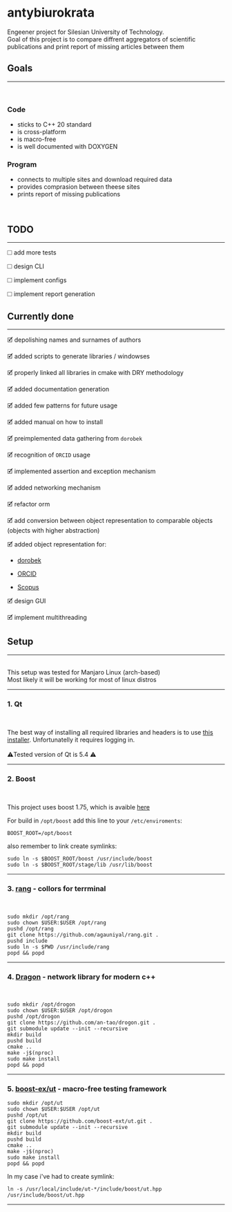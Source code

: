 # antybiurokrata

Engeener project for Silesian University of Technology. </br>
Goal of this project is to compare diffrent aggregators of scientific publications and print report of missing articles between them

## Goals
---
</br>

### Code

- sticks to C++ 20 standard
- is cross-platform
- is macro-free
- is well documented with DOXYGEN

### Program

- connects to multiple sites and download required data
- provides comprasion between theese sites
- prints report of missing publications

</br>

## TODO
---

<!-- 	- add object representation for: -->
<!-- 	- [BN](https://data.bn.org.pl/bibs) // no sense: bn does not support science artticles, only books -->
<!-- 	- [Web Of Science](https://developer.clarivate.com/apis/wos) // => failed: cannot access API -->
🞎 add more tests

🞎 design CLI

🞎 implement configs

🞎 implement report generation


## Currently done
---

🗹 depolishing names and surnames of authors

🗹 added scripts to generate libraries / windowses

🗹 properly linked all libraries in cmake with DRY methodology

🗹 added documentation generation

🗹 added few patterns for future usage

🗹 added manual on how to install

🗹 preimplemented data gathering from `dorobek`

🗹 recognition of `ORCID` usage

🗹 implemented assertion and exception mechanism

🗹 added networking mechanism

🗹 refactor orm

🗹 add conversion between object representation to comparable objects (objects with higher abstraction)

🗹 added object representation for:

- [dorobek](https://www.bg.polsl.pl/expertus/new/bib/)

- [ORCID](https://pub.orcid.org/v3.0/)

- [Scopus](https://dev.elsevier.com/)

🗹 design GUI

🗹 implement multithreading

## Setup
---
</br>
This setup was tested for Manjaro Linux (arch-based)
</br>
Most likely it will be working for most of linux distros
</br>

---
### 1. Qt
</br>

The best way of installing all required libraries and headers is to use [this installer](https://www.qt.io/download-qt-installer?hsCtaTracking=99d9dd4f-5681-48d2-b096-470725510d34%7C074ddad0-fdef-4e53-8aa8-5e8a876d6ab4). Unfortunatelly it requires logging in.
</br>
</br>
⚠️Tested version of Qt is 5.4 ⚠️
</br>

---
### 2. Boost
</br>

This project uses boost 1.75, which is avaible [here](https://www.boost.org/users/history/version_1_75_0.html)

For build in `/opt/boost` add this line to your `/etc/enviroments`:

```
BOOST_ROOT=/opt/boost
```

also remember to link create symlinks:

```
sudo ln -s $BOOST_ROOT/boost /usr/include/boost
sudo ln -s $BOOST_ROOT/stage/lib /usr/lib/boost
```
---
### 3. [rang](https://github.com/agauniyal/rang) - collors for terrminal
</br>

```
sudo mkdir /opt/rang
sudo chown $USER:$USER /opt/rang
pushd /opt/rang
git clone https://github.com/agauniyal/rang.git .
pushd include
sudo ln -s $PWD /usr/include/rang
popd && popd
```
---
### 4. [Dragon](https://github.com/an-tao/drogon) - network library for modern c++
</br>

```
sudo mkdir /opt/drogon
sudo chown $USER:$USER /opt/drogon
pushd /opt/drogon
git clone https://github.com/an-tao/drogon.git .
git submodule update --init --recursive
mkdir build
pushd build
cmake ..
make -j$(nproc)
sudo make install
popd && popd
```
---
### 5. [boost-ex/ut](https://github.com/boost-ext/ut) -  macro-free testing framework

```
sudo mkdir /opt/ut
sudo chown $USER:$USER /opt/ut
pushd /opt/ut
git clone https://github.com/boost-ext/ut.git .
git submodule update --init --recursive
mkdir build
pushd build
cmake ..
make -j$(nproc)
sudo make install
popd && popd
```

In my case i've had to create symlink:

```
ln -s /usr/local/include/ut-*/include/boost/ut.hpp /usr/include/boost/ut.hpp
```	
---
